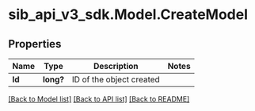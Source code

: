 # sib_api_v3_sdk.Model.CreateModel
## Properties

Name | Type | Description | Notes
------------ | ------------- | ------------- | -------------
**Id** | **long?** | ID of the object created | 

[[Back to Model list]](../README.md#documentation-for-models) [[Back to API list]](../README.md#documentation-for-api-endpoints) [[Back to README]](../README.md)

